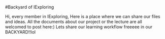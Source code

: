 #Backyard of IExploring

Hi, every member in IExploring,
Here is a place where we can share our files and ideas.
All the documents about our project or the lecture are all welcomed to post here:)
Lets share our learning workflow freeeee in our BACKYARD!!lol
